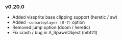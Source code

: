 ### v0.20.0
- Added vissprite base clipping support (heretic / sw)
- Added `-consoleplayer [0-7]` option
- Removed jump option (doom / heretic)
- Fix crash / bug in A_SpawnObject (mbf21)
